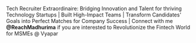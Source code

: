 Tech Recruiter Extraordinaire: Bridging Innovation and Talent for thriving Technology Startups | Built High-Impact Teams |
Transform Candidates' Goals into Perfect Matches for Company Success |
Connect with me **@ReachMadhurima** if you are interested to Revolutionize the Fintech World for MSMEs @ Vyapar
